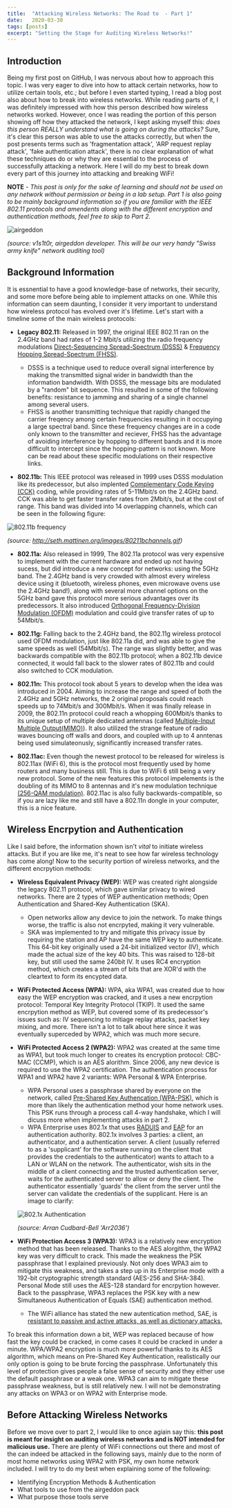```yaml
---
title:  "Attacking Wireless Networks: The Road to  - Part 1"
date:   2020-03-30
tags: [posts]
excerpt: "Setting the Stage for Auditing Wireless Networks!"
---
```

## Introduction
Being my first post on GitHub, I was nervous about how to approach this topic. I was very eager to dive into how to attack certain networks, how to utilize certain tools, etc.; but before I even started typing, I read a blog post also about how to break into wireless networks. While reading parts of it, I was definitely impressed with how this person described how wireless networks worked. However, once I was reading the portion of this person showing off how they attacked the network, I kept asking myself this: _does this person REALLY understand what is going on during the attacks?_ Sure, it's clear this person was able to use the attacks correctly, but when the post presents terms such as 'fragmentation attack', 'ARP request replay attack', 'fake authentication attack', there is no clear explanation of what these techniques do or why they are essential to the process of successfully attacking a network. Here I will do my best to break down every part of this journey into attacking and breaking WiFi!

__NOTE__ - _This post is only for the sake of learning and should not be used on any network without permission or being in a lab setup. Part 1 is also going to be mainly background information so if you are familiar with the IEEE 802.11 protocols and amendents along with the different encryption and authentication methods, feel free to skip to Part 2._

![airgeddon](https://img.wonderhowto.com/img/74/85/63658231387182/0/hack-wi-fi-stealing-wi-fi-passwords-with-evil-twin-attack.w1456.jpg)

_(source: v1s1t0r, airgeddon developer. This will be our very handy "Swiss army knife" network auditing tool)_ 


## Background Information
It is essnential to have a good knowledge-base of networks, their security, and some more before being able to implement attacks on one. While this information can seem daunting, I consider it very important to understand how wireless protocol has evolved over it's lifetime. Let's start with a timeline some of the main wireless protocols:

  - __Legacy 802.11:__  Released in 1997, the original IEEE 802.11 ran on the 2.4GHz band had rates of 1-2 Mbit/s utilizing  the radio frequency modulations [Direct-Sequencing Spread-Spectrum (DSSS)](https://en.wikipedia.org/wiki/Direct-sequence_spread_spectrum) & [Frequency Hopping Spread-Spectrum (FHSS)](https://en.wikipedia.org/wiki/Frequency-hopping_spread_spectrum). 
    - DSSS is a technique used to reduce overall signal interference by making the transmitted signal wider in bandwidth than the information bandwidth. With DSSS, the message bits are modulated by a "random" bit sequence. This resulted in some of the following benefits: resistance to jamming and sharing of a single channel among several users. 
    - FHSS is another transmitting technique that rapidly changed the carrier freqency among certain frequencies resulting in it occupying a large spectral band. Since these frequency changes are in a code only known to the transmitter and reciever, FHSS has the advantage of avoiding interference by hopping to different bands and it is more difficult to intercept since the hopping-pattern is not known.  More can be read about these specific modulations on their respective links.
  
  - __802.11b:__  This IEEE protocol was released in 1999 uses DSSS modulation like its predecessor, but also implented [Complementary Code Keying (CCK)](https://en.wikipedia.org/wiki/Complementary_code_keying) coding, while providing rates of 5-11Mbit/s on the 2.4GHz band. CCK was able to get faster transfer rates from 2Mbit/s, but at the cost of range. This band was divided into 14 overlapping channels, which can be seen in the following figure:
  
![802.11b frequency](http://seth.mattinen.org/images/80211bchannels.gif)

_(source: http://seth.mattinen.org/images/80211bchannels.gif)_
 
  - __802.11a:__  Also released in 1999, The 802.11a protocol was very expensive to implement with the current hardware and ended up not having sucess, but did introduce a new concept for networks: using the 5GHz band. The 2.4GHz band is very crowded with almost every wireless device using it (bluetooth, wireless phones, even microwave ovens use the 2.4GHz band!), along with several more channel options on the 5GHz band gave this protocol more serious advantages over its predecessors. It also introduced [Orthogonal Frequency-Division Modulation (OFDM)](https://en.wikipedia.org/wiki/Orthogonal_frequency-division_multiplexing) modulation and could give transfer rates of up to 54Mbit/s.
  
  - __802.11g:__  Falling back to the 2.4GHz band, the 802.11g wireless protocol used OFDM modulation, just like 802.11a did, and was able to give the same speeds as well (54Mbit/s). The range was slightly better, and was backwards compatible with the 802.11b protocol; when a 802.11b device connected, it would fall back to the slower rates of 802.11b and could also switched to CCK modulation.
  
  - __802.11n:__  This protocol took about 5 years to develop when the idea was introduced in 2004. Aiming to increase the range and speed of both the 2.4GHz and 5GHz networks, the 2 original proposals could reach speeds up to 74Mbit/s and 300Mbit/s. When it was finally release in 2009, the 802.11n protocol could reach a whopping 600Mbit/s thanks to its unique setup of multiple dedicated antennas (called [Multiple-Input Multiple Output(MIMO)](https://en.wikipedia.org/wiki/MIMO)). It also utilized the strange feature of radio waves bouncing off walls and doors, and coupled with up to 4 anntenas being used simulateonusly, significantly increased transfer rates.
  
  - __802.11ac:__  Even though the newest protocol to be released for wireless is 802.11ax (WiFi 6), this is the protocol most frequently used by home routers and many business still. This is due to WiFi 6 still being a very new protocol. Some of the new features this protocol impelements is the doubling of its MIMO to 8 antennas and it's new modulation technique [(256-QAM modulation)](https://en.wikipedia.org/wiki/Quadrature_amplitude_modulation). 802.11ac is also fully backwards-compatible, so if you are lazy like me and still have a 802.11n dongle in your computer, this is a nice feature.
 
 
## Wireless Encrpytion and Authentication
Like I said before, the information shown isn't _vital_ to initiate wireless attacks. But if you are like me, it's neat to see how far wireless technology has come along! Now to the security portion of wireless networks, and the different encrpytion methods: 

  - __Wireless Equivalent Privacy (WEP):__   WEP was created right alongside the legacy 802.11 protocol, which gave similar privacy to wired networks. There are 2 types of WEP authentication methods; Open Authentication and Shared-Key Authentication (SKA). 
    - Open networks allow any device to join the network. To make things worse, the traffic is also not encrpyted, making it very vulnerable. 
    - SKA was implemented to try and mitigate this privacy issue by requiring the station and AP have the same WEP key to authenticate. This 64-bit key originally used a 24-bit initialized vector (IV), which made the actual size of the key 40 bits. This was raised to 128-bit key, but still used the same 240bit IV. It uses RC4 encryption method, which creates a stream of bits that are XOR'd with the cleartext to form its encypted data.
  
  - __WiFi Protected Access (WPA):__   WPA, aka WPA1, was created due to how easy the WEP encryption was cracked, and it uses a new encrpytion protocol: Temporal Key Integrity Protocol (TKIP). It used the same encrpytion method as WEP, but covered some of its predecessor's issues such as: IV sequencing to mitiage replay attacks, packet key mixing, and more. There isn't a lot to talk about here since it was eventually superceded by WPA2, which was much more secure.
  
  - __WiFi Protected Access 2 (WPA2):__   WPA2 was created at the same time as WPA1, but took much longer to creates its encryption protocol: CBC-MAC (CCMP), which is an AES alorithm. Since 2006, any new device is required to use the WPA2 certification. The authentication process for WPA1 and WPA2 have 2 variants: WPA Personal & WPA Enterprise. 
    - WPA Personal uses a passphrase shared by everyone on the network, called [Pre-Shared Key Authencation (WPA-PSK)](https://en.wikipedia.org/wiki/Pre-shared_key), which is more than likely the authentication method your home network uses. This PSK runs through a process call 4-way handshake, which I will dicuss more when implementing attacks in part 2.
    - WPA Enterprise uses 802.1x that uses [RADUIS](https://en.wikipedia.org/wiki/RADIUS) and [EAP](https://en.wikipedia.org/wiki/Extensible_Authentication_Protocol) for an authentication authority. 802.1x involves 3 parties: a client, an authenticator, and a authentication server. A client (usually referred to as a 'supplicant' for the software running on the client that provides the credentials to the authenticator) wants to attach to a LAN or WLAN on the network. The authenticator, wish sits in the middle of a client connecting and the trusted authentication server, waits for the authenticated server to allow or deny the client. The authenticator essentially 'guards' the client from the server until the server can validate the credentials of the supplicant. Here is an image to clarify:
    
    ![802.1x Authentication](https://upload.wikimedia.org/wikipedia/commons/1/1f/802.1X_wired_protocols.png)
    
    _(source: Arran Cudbard-Bell 'Arr2036')_
    
  - __WiFi Protection Access 3 (WPA3):__ WPA3 is a relatively new encryption method that has been released. Thanks to the AES alorgithm, the WPA2 key was very difficult to crack. This made the weakness the PSK passphrase that I explained previously. Not only does WPA3 aim to mitigate this weakness, and takes a step up in its Enterprise mode with a 192-bit cryptographic strength standard (AES-256 and SHA-384). Personal Mode still uses the AES-128 standard for encrpytion however. Back to the passphrase, WPA3 replaces the PSK key with a new Simultaneous Authentication of Equals (SAE) authentication method. 
    - The WiFi alliance has stated the new autentication method, SAE, is [resistant to passive and active attacks, as well as dictionary attacks.](https://ieeexplore.ieee.org/document/4622764)
  
  
To break this information down a bit, WEP was replaced because of how fast the key could be cracked, in come cases it could be cracked in under a minute. WPA/WPA2 encryption is much more powerful thanks to its AES algorithm, which means on Pre-Shared Key Authentication, realistically our only option is going to be brute forcing the passphrase. Unfortunately this level of protection gives people a false sense of security and they either use the default passphrase or a weak one. WPA3 can aim to mitigate these passphrase weakness, but is still relatively new. I will not be demonstrating any attacks on WPA3 or on WPA2 with Enterprise mode. 


## Before Attacking Wireless Networks
Before we move over to part 2, I would like to once agiain say this: __this post is meant for insight on auditing wireless networks and is NOT intended for malicious use.__ There are plenty of WiFi connections out there and most of the can indeed be attacked in the following says, mainly due to the norm of most home networks using WPA2 with PSK, my own home network included. I will try to do my best when explaining some of the following:
  - Identifying Encryption Methods & Authentication
  - What tools to use from the airgeddon pack
  - What purpose those tools serve
